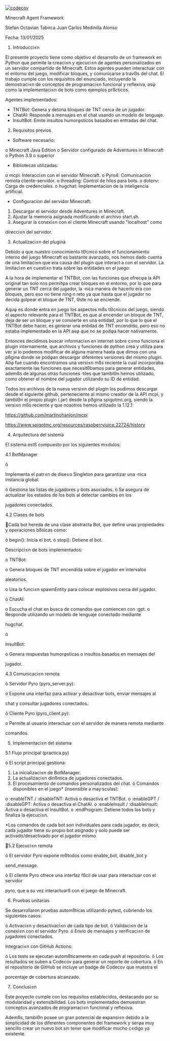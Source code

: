 ﻿[![codecov](https://codecov.io/github/juancaa03/Minecraft-agent-framework/graph/badge.svg?token=ODXU3JNQH7)](https://codecov.io/github/juancaa03/Minecraft-agent-framework)

Minecraft Agent Framework

Stefan Octavian Tabirca
Juan Carlos Medinilla Alonso

Fecha: 13/01/2025

1. Introducci≤n

El presente proyecto tiene como objetivo el desarrollo de un framework en Python que
permite la creaci≤n y ejecuci≤n de agentes personalizados en un servidor compartido de
Minecraft. Estos agentes pueden interactuar con el entorno del juego, modificar bloques,
y comunicarse a travΘs del chat. El trabajo cumple con los requisitos del enunciado,
incluyendo la demostraci≤n de conceptos de programaci≤n funcional y reflexiva, asφ
como la implementaci≤n de bots como ejemplos prßcticos.

Agentes implementados:

- TNTBot: Genera y detona bloques de TNT cerca de un jugador.
- ChatAI: Responde a mensajes en el chat usando un modelo de lenguaje.
- InsultBot: Emite insultos humorφsticos basados en entradas del chat.

2. Requisitos previos

- Software necesario:

o  Minecraft Java Edition
o  Servidor configurado de Adventures in Minecraft
o  Python 3.9 o superior

- Bibliotecas utilizadas:

o  mcpi: Interacci≤n con el servidor Minecraft.
o  Pyro4: Comunicacion remota cliente-servidor.
o  threading: Control de hilos para bots.
o  dotenv: Carga de credenciales.
o  hugchat: Implementacion de la inteligencia artificial.

- Configuracion del servidor Minecraft:

1.  Descargar el servidor desde Adventures in Minecraft.
2.  Ajustar la memoria asignada modificando el archivo start.sh.
3.  Asegurar la conexi≤n con el cliente Minecraft usando "localhost" como

direcci≤n del servidor.

3. Actualizaci≤n del pluginà

Debido a que nuestro conocimiento tΘcnico sobre el funcionamiento interno del juego
Minecraft es bastante avanzado, nos hemos dado cuenta de una limitaci≤n que era causa
del plugin que interact·a con el servidor. La limitaci≤n en cuesti≤n trata sobre las
entidades en el juego:

A la hora de implementar el TNTBot, con las funciones que ofrecφa la API original tan
solo nos permitφa crear bloques en el entorno, por lo que para generar un TNT cerca del
jugador, la ·nica manera de hacerlo era con bloques, pero eso no tiene ning·n reto ya
que hasta que el jugador no decida golpear el bloque de TNT, Θste no se enciende.

Aquφ es donde entra en juego los aspectos mßs tΘcnicos del juego, siendo el aspecto
relevante para el TNTBot, es que al encender un bloque de TNT, deja de ser un bloque y
se convierte en una entidad, por lo que lo que el TNTBot debe hacer, es generar una
entidad de TNT encendido, pero eso no estaba implementado en la API asφ que no se
podφa hacer nativamente.

Entonces decidimos buscar informaci≤n en internet sobre c≤mo funciona el plugin
internamente, que archivos y funciones de python crea y utiliza para ver si lo podemos
modificar de alguna manera hasta que dimos con una pßgina donde se podφan descargar
diferentes versiones del mismo plugin. Allφ fue cuando encontramos una versi≤n mßs
reciente la cual incorporaba exactamente las funciones que necesitßbamos para generar
entidades, ademßs de algunas otras funciones ·tiles que tambiΘn hemos utilizado, como
obtener el nombre del jugador utilizando su ID de entidad.

Todos los archivos de la nueva versi≤n del plugin los pudimos descargar desde el
siguiente github, perteneciente al mismo creador de la API mcpi, y tambiΘn el propio
plugin (.jar) desde la pßgina spigotmc.org, siendo la versi≤n mßs reciente y que nosotros
hemos utilizado la 1.12.1:

https://github.com/martinohanlon/mcpi

https://www.spigotmc.org/resources/raspberryjuice.22724/history

4. Arquitectura del sistema

El sistema estß compuesto por los siguientes m≤dulos:

4.1 BotManager

ò

Implementa el patr≤n de dise±o Singleton para garantizar una ·nica instancia
global.

ò  Gestiona las listas de jugadores y bots asociados.
ò  Se asegura de actualizar los estados de los bots al detectar cambios en los

jugadores conectados.

4.2 Clases de bots

Cada bot hereda de una clase abstracta Bot, que define unas propiedades y operaciones
bßsicas como:

ò  begin(): Inicia el bot.
ò  stop(): Detiene el bot.

Descripci≤n de bots implementados:

ò  TNTBot:

o  Genera bloques de TNT encendida sobre el jugador en intervalos

aleatorios.

o  Usa la funci≤n spawnEntity para colocar explosivos cerca del jugador.

ò  ChatAI:

o  Escucha el chat en busca de comandos que comiencen con :gpt.
o  Responde utilizando un modelo de lenguaje conectado mediante

hugchat.

ò

InsultBot:

o  Genera respuestas humorφsticas o insultos basados en mensajes del

jugador.

4.3 Comunicaci≤n remota

ò  Servidor Pyro (pyro_server.py):

o  Expone una interfaz para activar y desactivar bots, enviar mensajes al

chat y consultar jugadores conectados.

ò  Cliente Pyro (pyro_client.py):

o  Permite al usuario interactuar con el servidor de manera remota mediante

comandos.

5. Implementaci≤n del sistema

5.1 Flujo principal (practica.py)

ò  El script principal gestiona:

1.  La inicializaci≤n de BotManager.
2.  La actualizaci≤n dinßmica de jugadores conectados.
3.  El procesamiento de comandos personalizados del chat.
ò  Comandos disponibles en el juego* (insensible a may·sculas):

o  :enableTNT / :disableTNT: Activa o desactiva el TNTBot.
o  :enableGPT / :disableGPT: Activa o desactiva el ChatAI.
o  :enableInsult / :disableInsult: Activa o desactiva el InsultBot.
o  :endProgram: Detiene todos los bots y finaliza la ejecuci≤n.

*Los comandos de cada bot son individuales para cada jugador, es decir, cada
jugador tiene su propio bot asignado y solo puede ser activado/desactivado por
el jugador mismo

5.2 Ejecuci≤n remota

ò  El servidor Pyro expone mΘtodos como enable_bot, disable_bot y

send_message.

ò  El cliente Pyro ofrece una interfaz fßcil de usar para interactuar con el servidor

pyro, que a su vez interactuarß con el juego de Minecraft.

6. Pruebas unitarias

Se desarrollaron pruebas automßticas utilizando pytest, cubriendo los siguientes casos:

ò  Activaci≤n y desactivaci≤n de cada tipo de bot.
ò  Validaci≤n de la conexi≤n con el servidor Pyro.
ò  Envio de mensajes y verificaci≤n de jugadores conectados.

Integraci≤n con GitHub Actions:

ò  Los tests se ejecutan automßticamente en cada push al repositorio.
ò  Los resultados se suben a Codecov para generar un reporte de cobertura.
ò  En el repositorio de GitHub se incluye un badge de Codecov que muestra el

porcentaje de cobertura alcanzado.

7. Conclusi≤n

Este proyecto cumple con los requisitos establecidos, destacando por su
modularidad y extensibilidad. Los bots implementados demuestran conceptos
avanzados de programaci≤n funcional y reflexiva.

Ademßs, tambiΘn posee un gran potencial de expansi≤n debido a la simplicidad de los
diferentes componentes del framework y serφa muy sencillo crear un nuevo bot sin tener
que modificar mucho c≤digo ya existente.


